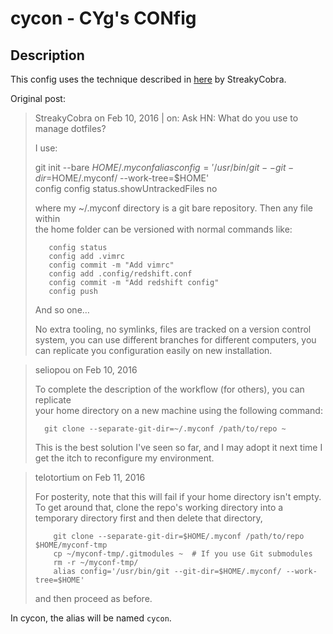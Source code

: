 # cycon - CYg's CONfig

## Description
This config uses the technique described in [here](https://news.ycombinator.com/item?id=11071754) by StreakyCobra.

Original post:
>StreakyCobra on Feb 10, 2016 | on: Ask HN: What do you use to manage dotfiles?
>                                                                              
>I use:                                                                        
>                                                                              
>    git init --bare $HOME/.myconf                                             
>    alias config='/usr/bin/git --git-dir=$HOME/.myconf/ --work-tree=$HOME'    
>    config config status.showUntrackedFiles no                                
>                                                                              
>where my ~/.myconf directory is a git bare repository. Then any file within   
>the home folder can be versioned with normal commands like:                   
>```shell                                                                              
>    config status                                                             
>    config add .vimrc                                                         
>    config commit -m "Add vimrc"                                              
>    config add .config/redshift.conf                                          
>    config commit -m "Add redshift config"                                    
>    config push                                                               
>```                                                                              
>And so one…                                                                   
>                                                                              
>No extra tooling, no symlinks, files are tracked on a version control system, 
>you can use different branches for different computers, you can replicate you 
>configuration easily on new installation.

>seliopou on Feb 10, 2016                                                      
>                                                                              
>To complete the description of the workflow (for others), you can replicate   
>your home directory on a new machine using the following command:             
>```shell                                                                              
>   git clone --separate-git-dir=~/.myconf /path/to/repo ~                     
>```                                                                              
>This is the best solution I've seen so far, and I may adopt it next time I get
>the itch to reconfigure my environment.                                       

>telotortium on Feb 11, 2016
> 
> For posterity, note that this will fail if your home directory isn't empty. To
> get around that, clone the repo's working directory into a temporary directory
> first and then delete that directory,
>```shell 
>     git clone --separate-git-dir=$HOME/.myconf /path/to/repo $HOME/myconf-tmp
>     cp ~/myconf-tmp/.gitmodules ~  # If you use Git submodules
>     rm -r ~/myconf-tmp/
>     alias config='/usr/bin/git --git-dir=$HOME/.myconf/ --work-tree=$HOME'
>``` 
> and then proceed as before.

In cycon, the alias will be named `cycon`.
